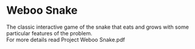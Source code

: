 # Weboo Snake
The classic interactive game of the snake that eats and grows with some particular features of the problem.  
For more details read Project Weboo Snake.pdf
